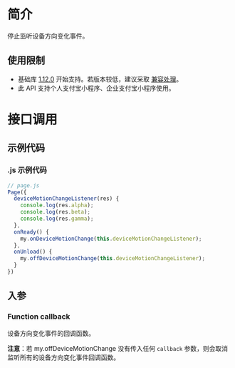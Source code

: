 # 简介
停止监听设备方向变化事件。

## 使用限制

- 基础库 [1.12.0](https://opendocs.alipay.com/mini/framework/compatibility) 开始支持。若版本较低，建议采取 [兼容处理](https://opendocs.alipay.com/mini/framework/compatibility)。
- 此 API 支持个人支付宝小程序、企业支付宝小程序使用。

# 接口调用

## 示例代码

### .js 示例代码

```javascript
// page.js
Page({
  deviceMotionChangeListener(res) {
    console.log(res.alpha);
    console.log(res.beta);
    console.log(res.gamma);
  },
  onReady() {
    my.onDeviceMotionChange(this.deviceMotionChangeListener);
  },
  onUnload() {
    my.offDeviceMotionChange(this.deviceMotionChangeListener);
  }
})
```

## 入参

### Function callback
设备方向变化事件的回调函数。

**注意**：若 my.offDeviceMotionChange 没有传入任何 `callback` 参数，则会取消监听所有的设备方向变化事件回调函数。
